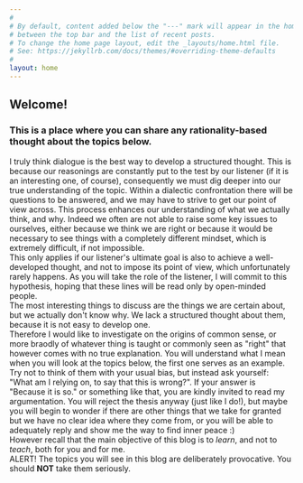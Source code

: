 ```yaml
---
#
# By default, content added below the "---" mark will appear in the home page
# between the top bar and the list of recent posts.
# To change the home page layout, edit the _layouts/home.html file.
# See: https://jekyllrb.com/docs/themes/#overriding-theme-defaults
#
layout: home
---
```


<h2> Welcome! </h2>

<h3> This is a place where you can share any rationality-based thought about the topics below. </h3>

I truly think dialogue is the best way to develop a structured thought. This is because our reasonings are constantly put to the test by our listener (if it is an interesting one, of course), consequently we must dig deeper into our true understanding of the topic. Within a dialectic confrontation there will be questions to be answered, and we may have to strive to get our point of view across. This process enhances our understanding of what we actually think, and why. Indeed we often are not able to raise some key issues to ourselves, either because we think we are right or because it would be necessary to see things with a completely different mindset, which is extremely difficult, if not impossible. \
This only applies if our listener's ultimate goal is also to achieve a well-developed thought, and not to impose its point of view, which unfortunately rarely happens. As you will take the role of the listener, I will commit to this hypothesis, hoping that these lines will be read only by open-minded people. \
The most interesting things to discuss are the things we are certain about, but we actually don't know why. We lack a structured thought about them, because it is not easy to develop one. \
Therefore I would like to investigate on the origins of common sense, or more braodly of whatever thing is taught or commonly seen as "right" that however comes with no true explanation. You will understand what I mean when you will look at the topics below, the first one serves as an example. Try not to think of them with your usual bias, but instead ask yourself: "What am I relying on, to say that this is wrong?". If your answer is "Because it is so." or something like that, you are kindly invited to read my argumentation. You will reject the thesis anyway (just like I do!), but maybe you will begin to wonder if there are other things that we take for granted but we have no clear idea where they come from, or you will be able to adequately reply and show me the way to find inner peace :) \
However recall that the main objective of this blog is to _learn_, and not to _teach_, both for you and for me. \
ALERT! The topics you will see in this blog are deliberately provocative. You should **NOT** take them seriously.
